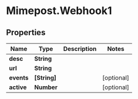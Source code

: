 # Mimepost.Webhook1

## Properties
Name | Type | Description | Notes
------------ | ------------- | ------------- | -------------
**desc** | **String** |  | 
**url** | **String** |  | 
**events** | **[String]** |  | [optional] 
**active** | **Number** |  | [optional] 


